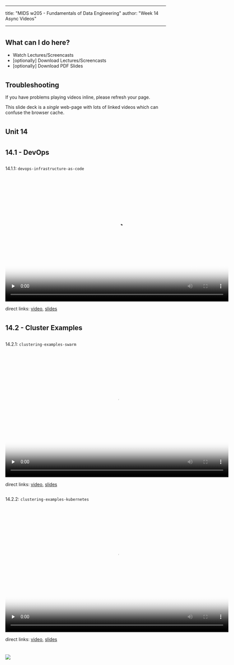 
---
title: "MIDS w205 - Fundamentals of Data Engineering"
author: "Week 14 Async Videos"

---


#
## What can I do here?

- Watch Lectures/Screencasts
- [optionally] Download Lectures/Screencasts
- [optionally] Download PDF Slides


#
## Troubleshooting

If you have problems playing videos inline, please refresh your page.

This slide deck is a _single_ web-page with lots of linked videos which can
confuse the browser cache.


#
## Unit 14


#
## 14.1 - DevOps

##
14.1.1: `devops-infrastructure-as-code`

<video preload="none" controls webkit-playsinline="" id="0f6e81d5-129c-4fcd-9e09-d9a60378b567" width="700" height="394" poster="https://ucb-mids.s3.amazonaws.com/prod/output_video_general/d7f6de8ab8994eb8bf71c29b6f960c30/0_high.jpg" tabindex="-1" src="https://ucb-mids.s3.amazonaws.com/prod/output_video_general/d7f6de8ab8994eb8bf71c29b6f960c30/mp4_med.mp4">
  <source type="video/mp4" src="https://ucb-mids.s3.amazonaws.com/prod/output_video_general/d7f6de8ab8994eb8bf71c29b6f960c30/mp4_med.mp4">
  <track kind="subtitles" src="https://corp-tech.s3.amazonaws.com/captioning/captions/5ae78bda8fa3d8183271cdfc.vtt" label="Overlay" srclang="en">
  <track kind="transcript" src="https://corp-tech.s3.amazonaws.com/captioning/captions/5ae78bda8fa3d8183271cdfc.html" label="Full" srclang="en">
</video>

direct links:
[video](https://ucb-mids.s3.amazonaws.com/prod/output_video_general/d7f6de8ab8994eb8bf71c29b6f960c30/mp4_med.mp4),
[slides](https://s3.amazonaws.com/ucb-mids/prod/UCB-MIDS_0019/Slides/Unit+14/14.1.1-Infrastructure-as-Code.pdf)


#
## 14.2 - Cluster Examples

##
14.2.1: `clustering-examples-swarm`

<video preload="none" controls webkit-playsinline="" id="155c4b3c-d6c9-4feb-86c6-51820b6d6661" width="700" height="394" poster="https://ucb-mids.s3.amazonaws.com/prod/output_video_general/37b2f3e9dd2f22913873f416a6dd7a52/0_high.jpg" tabindex="-1" src="https://ucb-mids.s3.amazonaws.com/prod/output_video_general/37b2f3e9dd2f22913873f416a6dd7a52/mp4_med.mp4">
  <source type="video/mp4" src="https://ucb-mids.s3.amazonaws.com/prod/output_video_general/37b2f3e9dd2f22913873f416a6dd7a52/mp4_med.mp4">
  <track kind="subtitles" src="https://corp-tech.s3.amazonaws.com/captioning/captions/5ae78bd28fa3d8183271cdf8.vtt" label="Overlay" srclang="en">
  <track kind="transcript" src="https://corp-tech.s3.amazonaws.com/captioning/captions/5ae78bd28fa3d8183271cdf8.html" label="Full" srclang="en">
</video>

direct links:
[video](https://ucb-mids.s3.amazonaws.com/prod/output_video_general/37b2f3e9dd2f22913873f416a6dd7a52/mp4_med.mp4),
[slides](https://s3.amazonaws.com/ucb-mids/prod/UCB-MIDS_0019/Slides/Unit+14/14.2.1-Docker-Swarm.pdf)

##
14.2.2: `clustering-examples-kubernetes`


<video preload="none" controls webkit-playsinline="" id="7668db13-0078-409b-9ef1-dc0fecef7d37" width="700" height="394" poster="https://ucb-mids.s3.amazonaws.com/prod/output_video_general/f1a2f5a38fbbafbe96c5efcd07950196/0_high.jpg" tabindex="-1" src="https://ucb-mids.s3.amazonaws.com/prod/output_video_general/f1a2f5a38fbbafbe96c5efcd07950196/mp4_med.mp4">
  <source type="video/mp4" src="https://ucb-mids.s3.amazonaws.com/prod/output_video_general/f1a2f5a38fbbafbe96c5efcd07950196/mp4_med.mp4">
  <track kind="subtitles" src="https://corp-tech.s3.amazonaws.com/captioning/captions/5ae78bdf8fa3d8183271cdfe.vtt" label="Overlay" srclang="en">
  <track kind="transcript" src="https://corp-tech.s3.amazonaws.com/captioning/captions/5ae78bdf8fa3d8183271cdfe.html" label="Full" srclang="en">
</video>

direct links:
[video](https://ucb-mids.s3.amazonaws.com/prod/output_video_general/f1a2f5a38fbbafbe96c5efcd07950196/mp4_med.mp4),
[slides](https://s3.amazonaws.com/ucb-mids/prod/UCB-MIDS_0019/Slides/Unit+14/14.2.2-Kubernetes.pdf)

#
<img class="logo" src="http://people.ischool.berkeley.edu/~mark.mims/course-development/2017-mids-w205/media/berkeley-school-of-information-logo.png"/>

